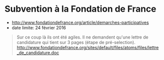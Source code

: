 # Subvention à la Fondation de France

* http://www.fondationdefrance.org/article/demarches-participatives
* date limite: 24 février 2016

> Sur ce coup là ils ont été agiles. Il ne demandent qu'une lettre de candidature qui tient sur 3 pages (étape de pré-selection). http://www.fondationdefrance.org/sites/default/files/atoms/files/lettre_de_candidature.doc

